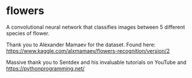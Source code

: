 # flowers
A convolutional neural network that classifies images between 5 different species of flower.


Thank you to Alexander Mamaev for the dataset.
Found here: https://www.kaggle.com/alxmamaev/flowers-recognition/version/2

Massive thank you to Sentdex and his invaluable tutorials on YouTube and https://pythonprogramming.net/


